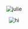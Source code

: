 <p align="center"><img alt="julie" src="https://i.imgur.com/47AM9Qu.gif" /></p>
<p align="center"><img alt="hi" src="https://readme-typing-svg.herokuapp.com?font=Comfortaa&size=50&duration=3500&color=F798E5&center=true&vCenter=true&width=540&height=70&lines=hey;i'm+max;welcome+%3A)" /></p>
